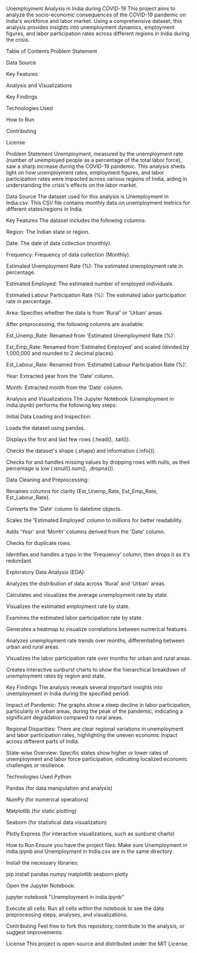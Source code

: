 Unemployment Analysis in India during COVID-19
This project aims to analyze the socio-economic consequences of the COVID-19 pandemic on India's workforce and labor market. Using a comprehensive dataset, this analysis provides insights into unemployment dynamics, employment figures, and labor participation rates across different regions in India during the crisis.

Table of Contents
Problem Statement

Data Source

Key Features

Analysis and Visualizations

Key Findings

Technologies Used

How to Run

Contributing

License

Problem Statement
Unemployment, measured by the unemployment rate (number of unemployed people as a percentage of the total labor force), saw a sharp increase during the COVID-19 pandemic. This analysis sheds light on how unemployment rates, employment figures, and labor participation rates were impacted across various regions of India, aiding in understanding the crisis's effects on the labor market.

Data Source
The dataset used for this analysis is Unemployment in India.csv. This CSV file contains monthly data on unemployment metrics for different states/regions in India.

Key Features
The dataset includes the following columns:

Region: The Indian state or region.

Date: The date of data collection (monthly).

Frequency: Frequency of data collection (Monthly).

Estimated Unemployment Rate (%): The estimated unemployment rate in percentage.

Estimated Employed: The estimated number of employed individuals.

Estimated Labour Participation Rate (%): The estimated labor participation rate in percentage.

Area: Specifies whether the data is from 'Rural' or 'Urban' areas.

After preprocessing, the following columns are available:

Est_Unemp_Rate: Renamed from 'Estimated Unemployment Rate (%)'.

Est_Emp_Rate: Renamed from 'Estimated Employed' and scaled (divided by 1,000,000 and rounded to 2 decimal places).

Est_Labour_Rate: Renamed from 'Estimated Labour Participation Rate (%)'.

Year: Extracted year from the 'Date' column.

Month: Extracted month from the 'Date' column.

Analysis and Visualizations
The Jupyter Notebook (Unemployment in india.ipynb) performs the following key steps:

Initial Data Loading and Inspection:

Loads the dataset using pandas.

Displays the first and last few rows (.head(), .tail()).

Checks the dataset's shape (.shape) and information (.info()).

Checks for and handles missing values by dropping rows with nulls, as their percentage is low (.isnull().sum(), .dropna()).

Data Cleaning and Preprocessing:

Renames columns for clarity (Est_Unemp_Rate, Est_Emp_Rate, Est_Labour_Rate).

Converts the 'Date' column to datetime objects.

Scales the 'Estimated Employed' column to millions for better readability.

Adds 'Year' and 'Month' columns derived from the 'Date' column.

Checks for duplicate rows.

Identifies and handles a typo in the 'Frequency' column, then drops it as it's redundant.

Exploratory Data Analysis (EDA):

Analyzes the distribution of data across 'Rural' and 'Urban' areas.

Calculates and visualizes the average unemployment rate by state.

Visualizes the estimated employment rate by state.

Examines the estimated labor participation rate by state.

Generates a heatmap to visualize correlations between numerical features.

Analyzes unemployment rate trends over months, differentiating between urban and rural areas.

Visualizes the labor participation rate over months for urban and rural areas.

Creates interactive sunburst charts to show the hierarchical breakdown of unemployment rates by region and state.

Key Findings
The analysis reveals several important insights into unemployment in India during the specified period:

Impact of Pandemic: The graphs show a steep decline in labor participation, particularly in urban areas, during the peak of the pandemic, indicating a significant degradation compared to rural areas.

Regional Disparities: There are clear regional variations in unemployment and labor participation rates, highlighting the uneven economic impact across different parts of India.

State-wise Overview: Specific states show higher or lower rates of unemployment and labor force participation, indicating localized economic challenges or resilience.

Technologies Used
Python

Pandas (for data manipulation and analysis)

NumPy (for numerical operations)

Matplotlib (for static plotting)

Seaborn (for statistical data visualization)

Plotly Express (for interactive visualizations, such as sunburst charts)

How to Run
Ensure you have the project files: Make sure Unemployment in india.ipynb and Unemployment in India.csv are in the same directory.

Install the necessary libraries:

pip install pandas numpy matplotlib seaborn plotly

Open the Jupyter Notebook:

jupyter notebook "Unemployment in india.ipynb"

Execute all cells: Run all cells within the notebook to see the data preprocessing steps, analyses, and visualizations.

Contributing
Feel free to fork this repository, contribute to the analysis, or suggest improvements.

License
This project is open-source and distributed under the MIT License.
